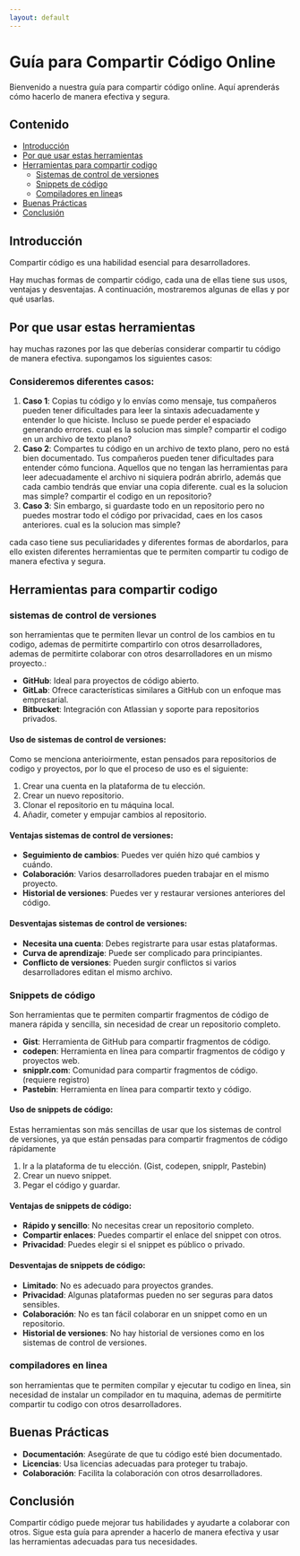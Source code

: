 ```yaml
---
layout: default
---
```

# Guía para Compartir Código Online

Bienvenido a nuestra guía para compartir código online. Aquí aprenderás cómo hacerlo de manera efectiva y segura.

## Contenido

- [Introducción](#introducción)
- [Por que usar estas herramientas](#plataformas-populares)
- [Herramientas para compartir codigo](#Herramientas-para-compartir-codigo)
  - [Sistemas de control de versiones](#sistemas-de-control-de-versiones)
  - [Snippets de código](#snippets-de-código)
  - [Compiladores en linea](#compiladores-en-linea)s
- [Buenas Prácticas](#buenas-prácticas)
- [Conclusión](#conclusión)

## Introducción

Compartir código es una habilidad esencial para desarrolladores. 

Hay muchas formas de compartir código, cada una de ellas tiene sus usos, ventajas y desventajas. A continuación, mostraremos algunas de ellas y por qué usarlas.

## Por que usar estas herramientas
hay muchas razones por las que deberías considerar compartir tu código de manera efectiva. supongamos los siguientes casos:

### Consideremos diferentes casos:

1. **Caso 1**: Copias tu código y lo envías como mensaje, tus compañeros pueden tener dificultades para leer la sintaxis adecuadamente y entender lo que hiciste. Incluso se puede perder el espaciado generando errores. cual es la solucion mas simple? compartir el codigo en un archivo de texto plano?
2. **Caso 2**: Compartes tu código en un archivo de texto plano, pero no está bien documentado. Tus compañeros pueden tener dificultades para entender cómo funciona. Aquellos que no tengan las herramientas para leer adecuadamente el archivo ni siquiera podrán abrirlo, además que cada cambio tendrás que enviar una copia diferente. cual es la solucion mas simple? compartir el codigo en un repositorio?
3. **Caso 3**: Sin embargo, si guardaste todo en un repositorio pero no puedes mostrar todo el código por privacidad, caes en los casos anteriores.  cual es la solucion mas simple?

cada caso tiene sus peculiaridades y diferentes formas de abordarlos, para ello existen diferentes herramientas que te permiten compartir tu codigo de manera efectiva y segura.

## Herramientas para compartir codigo

### sistemas de control de versiones
son herramientas que te permiten llevar un control de los cambios en tu codigo, ademas de permitirte compartirlo con otros desarrolladores, ademas de permitirte colaborar con otros desarrolladores en un mismo proyecto.:

- **GitHub**: Ideal para proyectos de código abierto.
- **GitLab**: Ofrece características similares a GitHub con un enfoque mas empresarial.
- **Bitbucket**: Integración con Atlassian y soporte para repositorios privados.

#### Uso de sistemas de control de versiones:
Como se menciona anterioirmente, estan pensados para repositorios de codigo y proyectos, por lo que el proceso de uso es el siguiente:

1. Crear una cuenta en la plataforma de tu elección.
2. Crear un nuevo repositorio.
3. Clonar el repositorio en tu máquina local.
4. Añadir, cometer y empujar cambios al repositorio.

#### Ventajas sistemas de control de versiones:
- **Seguimiento de cambios**: Puedes ver quién hizo qué cambios y cuándo.
- **Colaboración**: Varios desarrolladores pueden trabajar en el mismo proyecto.
- **Historial de versiones**: Puedes ver y restaurar versiones anteriores del código.

#### Desventajas sistemas de control de versiones:
- **Necesita una cuenta**: Debes registrarte para usar estas plataformas.
- **Curva de aprendizaje**: Puede ser complicado para principiantes.
- **Conflicto de versiones**: Pueden surgir conflictos si varios desarrolladores editan el mismo archivo.

### Snippets de código
Son herramientas que te permiten compartir fragmentos de código de manera rápida y sencilla, sin necesidad de crear un repositorio completo.

- **Gist**: Herramienta de GitHub para compartir fragmentos de código.
- **codepen**: Herramienta en línea para compartir fragmentos de código y proyectos web.
- **snipplr.com**: Comunidad para compartir fragmentos de código. (requiere registro)
- **Pastebin**: Herramienta en línea para compartir texto y código.

#### Uso de snippets de código:
Estas herramientas son más sencillas de usar que los sistemas de control de versiones, ya que están pensadas para compartir fragmentos de código rápidamente

1. Ir a la plataforma de tu elección. (Gist, codepen, snipplr, Pastebin)
2. Crear un nuevo snippet.
3. Pegar el código y guardar.

#### Ventajas de snippets de código:
- **Rápido y sencillo**: No necesitas crear un repositorio completo.
- **Compartir enlaces**: Puedes compartir el enlace del snippet con otros.
- **Privacidad**: Puedes elegir si el snippet es público o privado.

#### Desventajas de snippets de código:
- **Limitado**: No es adecuado para proyectos grandes.
- **Privacidad**: Algunas plataformas pueden no ser seguras para datos sensibles.
- **Colaboración**: No es tan fácil colaborar en un snippet como en un repositorio.
- **Historial de versiones**: No hay historial de versiones como en los sistemas de control de versiones.

### compiladores en linea
son herramientas que te permiten compilar y ejecutar tu codigo en linea, sin necesidad de instalar un compilador en tu maquina, ademas de permitirte compartir tu codigo con otros desarrolladores.


## Buenas Prácticas

- **Documentación**: Asegúrate de que tu código esté bien documentado.
- **Licencias**: Usa licencias adecuadas para proteger tu trabajo.
- **Colaboración**: Facilita la colaboración con otros desarrolladores.

## Conclusión

Compartir código puede mejorar tus habilidades y ayudarte a colaborar con otros. Sigue esta guía para aprender a hacerlo de manera efectiva y usar las herramientas adecuadas para tus necesidades.